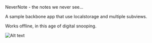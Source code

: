 NeverNote - the notes we never see...

A sample backbone app that use localstorage and multiple subviews.

Works offline, in this age of digital snooping.

![Alt text](http://d1zjcuqflbd5k.cloudfront.net/files/acc_50965/aCJw?response-content-disposition=inline;%20filename=Screenshot%202013-06-23%20at%2014.31.26.png;%20filename*=UTF-8%27%27Screenshot%202013-06-23%20at%2014.31.26.png&Expires=1372012392&Signature=I8c-yKc80gR~HccEaXB4VTMUqE3ixEZ~FQXnX1j9F8tl4L252aCJ7b-hLBnJ~U1u4KXoogwwesxRIVS9H-rC1shFp-xQu7dnE6zSDJui~~O2MdFsutf39hhVMNCjs5kYsPQJ~flLNAg1WhEuCz83cx11srhR9Qt50eQqIRcGkbg_&Key-Pair-Id=APKAJTEIOJM3LSMN33SA)
